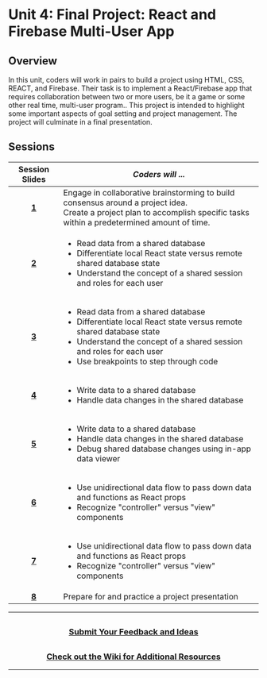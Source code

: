 # Unit 4: Final Project: React and Firebase Multi-User App

## Overview
In this unit, coders will work in pairs to build a project using HTML, CSS, REACT, and Firebase. Their task is to implement a React/Firebase app that requires collaboration between two or more users, be it a game or some other real time, multi-user program.. This project is intended to highlight some important aspects of goal setting and project management. The project will culminate in a final presentation.

## Sessions 
|Session Slides|*Coders will ...*|
|:-------:|-------|
|**[1]()**| Engage in collaborative brainstorming to build consensus around a project idea. </br>Create a project plan to accomplish specific tasks within a predetermined amount of time.|
|**[2]()**|<ul><li>Read data from a shared database</li><li>Differentiate local React state versus remote shared database state</li><li>Understand the concept of a shared session and roles for each user</li>|
  |**[3]()**|<ul><li>Read data from a shared database</li><li>Differentiate local React state versus remote shared database state</li><li>Understand the concept of a shared session and roles for each user</li><li>Use breakpoints to step through code</li></ul> |
  |**[4]()**|<ul><li>Write data to a shared database</li><li>Handle data changes in the shared database</li></ul> |
  |**[5]()**|<ul><li>Write data to a shared database</li><li>Handle data changes in the shared database</li><li>Debug shared database changes using in-app data viewer</li></ul> |
  |**[6]()**|<ul><li>Use unidirectional data flow to pass down data and functions as React props</li><li>Recognize "controller" versus "view" components</li> |
|**[7]()**|<ul><li>Use unidirectional data flow to pass down data and functions as React props</li><li>Recognize "controller" versus "view" components</li>  |
|**[8]()**|Prepare for and practice a project presentation|

----

## <h3 align="center"><a href="https://forms.gle/vyAD1HFwXHZMRXrr9">Submit Your Feedback and Ideas</a></h3>

## <h3 align="center"><a href="https://github.com/itscodenation/curriculum-20-21/wiki">Check out the Wiki for Additional Resources</a></h3>

----

